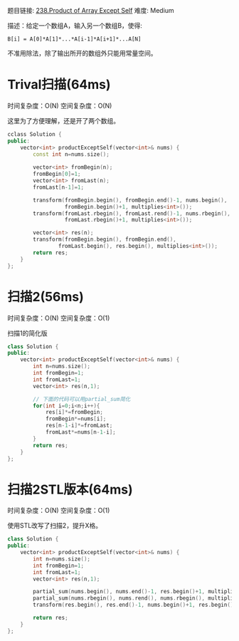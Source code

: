 题目链接: [238.Product of Array Except Self][1]
难度: Medium

描述：给定一个数组A，输入另一个数组B，使得:
```
B[i] = A[0]*A[1]*...*A[i-1]*A[i+1]*...A[N]
```
不准用除法，除了输出所开的数组外只能用常量空间。

# Trival扫描(64ms)
时间复杂度：O(N)
空间复杂度：O(N)

这里为了方便理解，还是开了两个数组。

```cpp
cclass Solution {
public:
    vector<int> productExceptSelf(vector<int>& nums) {
        const int n=nums.size();
        
        vector<int> fromBegin(n);
        fromBegin[0]=1;
        vector<int> fromLast(n);
        fromLast[n-1]=1;

        transform(fromBegin.begin(), fromBegin.end()-1, nums.begin(),
                  fromBegin.begin()+1, multiplies<int>());
        transform(fromLast.rbegin(), fromLast.rend()-1, nums.rbegin(),
                  fromLast.rbegin()+1, multiplies<int>());

        vector<int> res(n);
        transform(fromBegin.begin(), fromBegin.end(), 
                fromLast.begin(), res.begin(), multiplies<int>());
        return res;
    }
};
```
# 扫描2(56ms)
时间复杂度：O(N)
空间复杂度：O(1)

扫描1的简化版

```cpp
class Solution {
public:
    vector<int> productExceptSelf(vector<int>& nums) {
        int n=nums.size();
        int fromBegin=1;
        int fromLast=1;
        vector<int> res(n,1);

        // 下面的代码可以用partial_sum简化
        for(int i=0;i<n;i++){
            res[i]*=fromBegin;
            fromBegin*=nums[i];
            res[n-1-i]*=fromLast;
            fromLast*=nums[n-1-i];
        }
        return res;
    }
};
```

# 扫描2STL版本(64ms)
时间复杂度：O(N)
空间复杂度：O(1)

使用STL改写了扫描2，提升X格。
```cpp
class Solution {
public:
    vector<int> productExceptSelf(vector<int>& nums) {
        int n=nums.size();
        int fromBegin=1;
        int fromLast=1;
        vector<int> res(n,1);

        partial_sum(nums.begin(), nums.end()-1, res.begin()+1, multiplies<int>());
        partial_sum(nums.rbegin(), nums.rend(), nums.rbegin(), multiplies<int>());
        transform(res.begin(), res.end()-1, nums.begin()+1, res.begin(), multiplies<int>());

        return res;
    }
};
```


[1]: https://leetcode.com/problems/product-of-array-except-self/